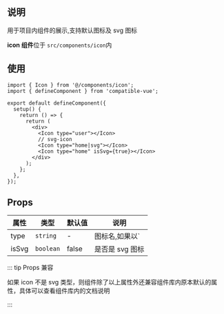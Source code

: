 ## 说明

用于项目内组件的展示,支持默认图标及 svg 图标

**icon 组件**位于 `src/components/icon`内

## 使用

```tsx
import { Icon } from '@/components/icon';
import { defineComponent } from 'compatible-vue';

export default defineComponent({
  setup() {
    return () => {
      return (
        <div>
          <Icon type="user"></Icon>
          // svg-icon
          <Icon type="home|svg"></Icon>
          <Icon type="home" isSvg={true}></Icon>
        </div>
      );
    };
  },
});
```

## Props

| 属性  | 类型      | 默认值 | 说明                                           |
| ----- | --------- | ------ | ---------------------------------------------- |
| type  | `string`  | -      | 图标名,如果以`|svg`结尾则会渲染成 SvgIcon 组件 |
| isSvg | `boolean` | false  | 是否是 svg 图标                                |

::: tip Props 兼容

如果 icon 不是 svg 类型，则组件除了以上属性外还兼容组件库内原本默认的属性，具体可以查看组件库内的文档说明

:::
